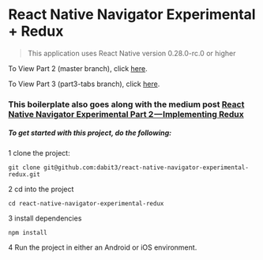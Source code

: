 # React Native Navigator Experimental + Redux

> This application uses React Native version 0.28.0-rc.0 or higher

To View Part 2 (master branch), click [here](https://github.com/dabit3/react-native-navigator-experimental-redux).

To View Part 3 (part3-tabs branch), click [here](https://github.com/dabit3/react-native-navigator-experimental-redux/tree/part3-tabs).

### This boilerplate also goes along with the medium post [React Native Navigator Experimental Part 2 — Implementing Redux](https://medium.com/@dabit3/react-native-navigator-experimental-part-2-implementing-redux-c6acbf66eca1#.r9y4dfocq)

##### To get started with this project, do the following:

1 clone the project:

```
git clone git@github.com:dabit3/react-native-navigator-experimental-redux.git
```

2 cd into the project

```
cd react-native-navigator-experimental-redux
```

3 install dependencies

```
npm install
```

4 Run the project in either an Android or iOS environment.

